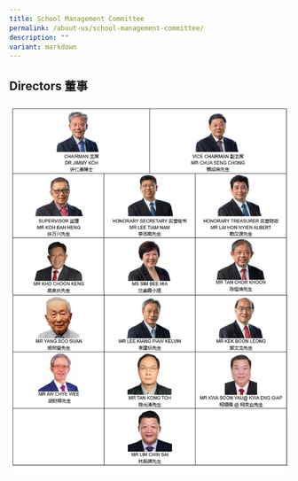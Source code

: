 ```yaml
---
title: School Management Committee
permalink: /about-us/school-management-committee/
description: ""
variant: markdown
---
```

Directors 董事
------------
<img src="/images/CCHM_SMC_0a.jpg" alt="SMC0" style="width:1080px">

